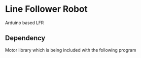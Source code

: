 # Line Follower Robot
Arduino based LFR

## Dependency

Motor library which is being included with the following program
